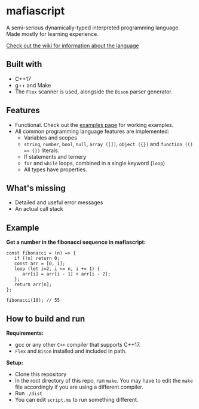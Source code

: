 # mafiascript

A semi-serious dynamically-typed interpreted programming language. Made mostly for learning experience.

[Check out the wiki for information about the language](https://github.com/GoogleFeud/mafiascript/wiki)

## Built with

- C++17
- g++ and Make
- The `Flex` scanner is used, alongside the `Bison` parser generator.

## Features

- Functional. Check out the [examples page](https://github.com/GoogleFeud/mafiascript/wiki/Examples) for working examples.
- All common programming language features are implemented:
    - Variables and scopes
    - `string`, `number`, `bool`, `null`, `array ([])`, `object ({})` and `function (() => {})` literals.
    - If statements and ternery
    - `for` and `while` loops, combined in a single keyword (`loop`)
    - All types have properties.

## What's missing

- Detailed and useful error messages
- An actual call stack

## Example

**Get a number in the fibonacci sequence in mafiascript:**

```
const fibonacci = (n) => {
   if (!n) return 0;
   const arr = [0, 1];
   loop (let i=2, i <= n, i += 1) {
      arr[i] = arr[i - 1] + arr[i - 2];
   };
   return arr[n];
};

fibonacci(10); // 55
```

## How to build and run

**Requirements:**
- gcc or any other `C++` compiler that supports C++17.
- `Flex` and `Bison` installed and included in path.

**Setup:**
- Clone this repository
- In the root directory of this repo, run `make`. You may have to edit the `make` file accordingly if you are using a different compiler.
- Run `./dist`
- You can edit `script.ms` to run something different.


